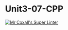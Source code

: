 # Unit3-07-CPP
[![Mr Coxall's Super Linter](https://github.com/ICS3U-Programming-Spencer-S/Unit3-07-CPP/workflows/Mr%20Coxall's%20Super%20Linter/badge.svg)](https://github.com/ICS3U-Programming-Spencer-S/Unit3-07-CPP/actions/)
